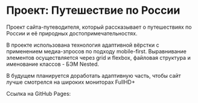 # Проект: Путешествие по России

Проект сайта-путеводителя, который рассказывает о путешествиях по России и её природных достопримечательностях.

В проекте использована технология адаптивной вёрстки с применением медиа-зпросов по подходу mobile-first. Выравнивание элементов осуществляется через grid и flexbox, файловая структура и именование классов - БЭМ Nested.

В будущем планируется доработать адаптивную часть, чтобы сайт лучше смотрелся на широких мониторах FullHD+

Ссылка на GitHub Pages: 

